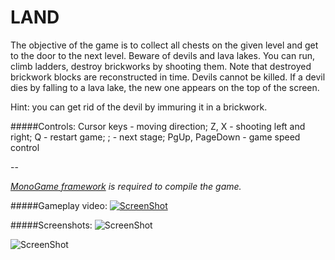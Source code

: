 LAND
====

The objective of the game is to collect all chests on the given level and get to the door to the next level. Beware of devils and lava lakes. You can run, climb ladders, destroy brickworks by shooting them. Note that destroyed brickwork blocks are reconstructed in time. Devils cannot be killed. If a devil dies by falling to a lava lake, the new one appears on the top of the screen.

Hint: you can get rid of the devil by immuring it in a brickwork.

#####Controls:
Cursor keys     - moving direction; 
Z, X            - shooting left and right;
Q               - restart game;
;               - next stage;
PgUp, PageDown  - game speed control


--

*[MonoGame framework](http://www.monogame.net) is required to compile the game.*

#####Gameplay video:
[![ScreenShot](https://github.com/semack/land/blob/master/screen03.png?raw=true)](https://www.youtube.com/watch?v=jY17w-EBIBg)


#####Screenshots:
![ScreenShot](https://github.com/semack/land/blob/master/screen01.png?raw=true) 

![ScreenShot](https://github.com/semack/land/blob/master/screen02.png?raw=true)

